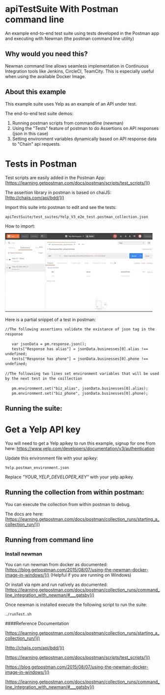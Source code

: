 # apiTestSuite With Postman command line 
An example end-to-end test suite using tests developed in the Postman app and executing with Newman (the postman command line utility)

## Why would you need this?
Newman command line allows seamless implementation in Continuous Integration tools like Jenkins, CircleCI, TeamCity. 
This is especially useful when using the available Docker Image.

## About this example
This example suite uses Yelp as an example of an API under test.

The end-to-end test suite demos:
 
 1. Running postman scripts from commandline (newman)
 2. Using the "Tests" feature of postman to do Assertions on API responses (json in this case) 
 3. Setting environment variables dynamically based on API response data to "Chain" api requests.

# Tests in Postman

Test scripts are easily added in the Postman App:  [https://learning.getpostman.com/docs/postman/scripts/test_scripts/]()
 
The assertion library in postman is based on chaiJS: [http://chaijs.com/api/bdd/]()
 

Import this suite into postman to edit and see the tests:

    apiTestSuite/test_suites/Yelp_V3_e2e_test.postman_collection.json

How to import:

![Import Collections](https://github.com/zagatoflint/apiTestSuite/blob/master/Docs/importPostmanCollection.gif?raw=true "Import")


Here is a partial snippet of a test in postman:

   
    //The following assertions validate the existance of json tag in the response
    
       var jsonData = pm.response.json();
       tests["Response has alias"] = jsonData.businesses[0].alias !== undefined;
       tests["Response has phone"] = jsonData.businesses[0].phone !== undefined;
    
    //The followsing two lines set environment variables that will be used by the next test in the coillection 
    
       pm.environment.set("biz_alias", jsonData.businesses[0].alias);
       pm.environment.set("biz_phone", jsonData.businesses[0].phone);


## Running the suite:

# Get a Yelp API key
You will need to get a Yelp apikey to run this example, signup for one from here:
https://www.yelp.com/developers/documentation/v3/authentication

Update this environment file with your apikey: 


    Yelp.postman_environment.json

Replace _"YOUR_YELP_DEVELOPER_KEY"_ with your yelp apikey.

## Running the collection from within postman:

You can execute the collection from within postman to debug.

The docs are here: [https://learning.getpostman.com/docs/postman/collection_runs/starting_a_collection_run/]()
 

## Running from command line

### Install newman

You can run newman from docker as documented: [https://blog.getpostman.com/2015/08/07/using-the-newman-docker-image-in-windows/]()
(Helpful if you are running on Windows)

Or install via npm and run natively as documented: [https://learning.getpostman.com/docs/postman/collection_runs/command_line_integration_with_newman/#___gatsby]()


Once newman is installed execute the following script to run the suite:

    ./runTest.sh


####Reference Documentation

[https://learning.getpostman.com/docs/postman/collection_runs/starting_a_collection_run/]()

[http://chaijs.com/api/bdd/]()

[https://learning.getpostman.com/docs/postman/scripts/test_scripts/]()

[https://blog.getpostman.com/2015/08/07/using-the-newman-docker-image-in-windows/]()

[https://learning.getpostman.com/docs/postman/collection_runs/command_line_integration_with_newman/#___gatsby]()


